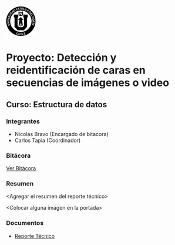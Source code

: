 ![UCN](Arch/60x60-ucn-negro.png)


# Proyecto: Detección y reidentificación de caras en secuencias de imágenes o video
## Curso: Estructura de datos

### Integrantes

* Nicolas Bravo (Encargado de bitacora)
* Carlos Tapia (Coordinador)

### Bitácora

[Ver Bitácora](Arch/BITACORA.md)

### Resumen

<Agregar el resumen del reporte técnico>

<Colocar alguna imágen en la portada>

### Documentos

* [Reporte Técnico](Arch/README.md)
